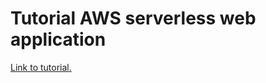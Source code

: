 # Tutorial AWS serverless web application

[Link to tutorial.](https://aws.amazon.com/getting-started/hands-on/build-serverless-web-app-lambda-apigateway-s3-dynamodb-cognito/?nc1=h_ls)
